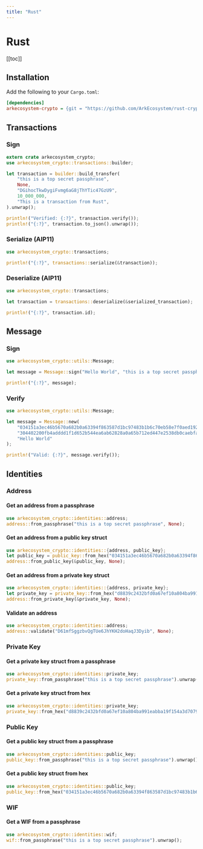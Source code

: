 ```yaml
---
title: "Rust"
---
```


# Rust

[[toc]]

## Installation

Add the following to your `Cargo.toml`:
```ini
[dependencies]
arkecosystem-crypto = {git = "https://github.com/ArkEcosystem/rust-crypto", branch = "develop" }
```

## Transactions

### Sign

```rust
extern crate arkecosystem_crypto;
use arkecosystem_crypto::transactions::builder;

let transaction = builder::build_transfer(
    "this is a top secret passphrase",
    None,
    "DGihocTkwDygiFvmg6aG8jThYTic47GzU9",
    10_000_000,
    "This is a transaction from Rust",
).unwrap();

println!("Verified: {:?}", transaction.verify());
println!("{:?}", transaction.to_json().unwrap());
```

### Serialize (AIP11)

```rust
use arkecosystem_crypto::transactions;

println!("{:?}", transactions::serialize(&transaction));
```

### Deserialize (AIP11)

```rust
use arkecosystem_crypto::transactions;

let transaction = transactions::deserialize(&serialized_transaction);

println!("{:?}", transaction.id);
```

## Message

### Sign

```rust
use arkecosystem_crypto::utils::Message;

let message = Message::sign("Hello World", "this is a top secret passphrase");

println!("{:?}", message);
```

### Verify

```rust
use arkecosystem_crypto::utils::Message;

let message = Message::new(
    "034151a3ec46b5670a682b0a63394f863587d1bc97483b1b6c70eb58e7f0aed192",
    "304402200fb4adddd1f1d652b544ea6ab62828a0a65b712ed447e2538db0caebfa68929e02205ecb2e1c63b29879c2ecf1255db506d671c8b3fa6017f67cfd1bf07e6edd1cc8",
    "Hello World"
);

println!("Valid: {:?}", message.verify());
```

## Identities

### Address

#### Get an address from a passphrase
```rust
use arkecosystem_crypto::identities::address;
address::from_passphrase("this is a top secret passphrase", None);
```

#### Get an address from a public key struct
```rust
use arkecosystem_crypto::identities::{address, public_key};
let public_key = public_key::from_hex("034151a3ec46b5670a682b0a63394f863587d1bc97483b1b6c70eb58e7f0aed192").unwrap();
address::from_public_key(&public_key, None);
```

#### Get an address from a private key struct
```rust
use arkecosystem_crypto::identities::{address, private_key};
let private_key = private_key::from_hex("d8839c2432bfd0a67ef10a804ba991eabba19f154a3d707917681d45822a5712").unwrap();
address::from_private_key(&private_key, None);
```

#### Validate an address
```rust
use arkecosystem_crypto::identities::address;
address::validate("D61mfSggzbvQgTUe6JhYKH2doHaqJ3Dyib", None);
```

### Private Key

#### Get a private key struct from a passphrase
```rust
use arkecosystem_crypto::identities::private_key;
private_key::from_passphrase("this is a top secret passphrase").unwrap();
```

#### Get a private key struct from hex
```rust
use arkecosystem_crypto::identities::private_key;
private_key::from_hex("d8839c2432bfd0a67ef10a804ba991eabba19f154a3d707917681d45822a5712").unwrap();
```

### Public Key

#### Get a public key struct from a passphrase
```rust
use arkecosystem_crypto::identities::public_key;
public_key::from_passphrase("this is a top secret passphrase").unwrap();
```

#### Get a public key struct from hex
```rust
use arkecosystem_crypto::identities::public_key;
public_key::from_hex("034151a3ec46b5670a682b0a63394f863587d1bc97483b1b6c70eb58e7f0aed192").unwrap();
```

### WIF

#### Get a WIF from a passphrase
```rust
use arkecosystem_crypto::identities::wif;
wif::from_passphrase("this is a top secret passphrase").unwrap();
```
